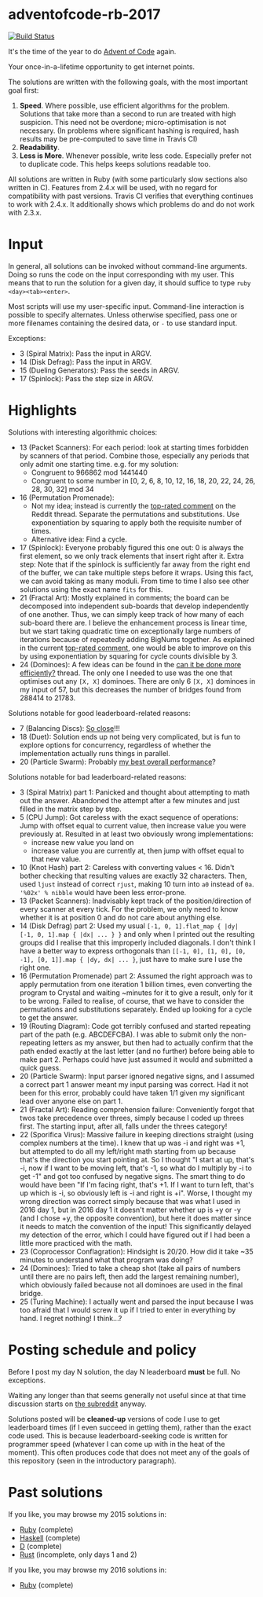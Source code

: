 # adventofcode-rb-2017

[![Build Status](https://travis-ci.org/petertseng/adventofcode-rb-2017.svg?branch=master)](https://travis-ci.org/petertseng/adventofcode-rb-2017)

It's the time of the year to do [Advent of Code](http://adventofcode.com) again.

Your once-in-a-lifetime opportunity to get internet points.

The solutions are written with the following goals, with the most important goal first:

1. **Speed**.
   Where possible, use efficient algorithms for the problem.
   Solutions that take more than a second to run are treated with high suspicion.
   This need not be overdone; micro-optimisation is not necessary.
   (In problems where significant hashing is required, hash results may be pre-computed to save time in Travis CI)
2. **Readability**.
3. **Less is More**.
   Whenever possible, write less code.
   Especially prefer not to duplicate code.
   This helps keeps solutions readable too.

All solutions are written in Ruby (with some particularly slow sections also written in C).
Features from 2.4.x will be used, with no regard for compatibility with past versions.
Travis CI verifies that everything continues to work with 2.4.x.
It additionally shows which problems do and do not work with 2.3.x.

# Input

In general, all solutions can be invoked without command-line arguments.
Doing so runs the code on the input corresponding with my user.
This means that to run the solution for a given day, it should suffice to type `ruby <day><tab><enter>`.

Most scripts will use my user-specific input.
Command-line interaction is possible to specify alternates.
Unless otherwise specified, pass one or more filenames containing the desired data, or `-` to use standard input.

Exceptions:

* 3 (Spiral Matrix): Pass the input in ARGV.
* 14 (Disk Defrag): Pass the input in ARGV.
* 15 (Dueling Generators): Pass the seeds in ARGV.
* 17 (Spinlock): Pass the step size in ARGV.

# Highlights

Solutions with interesting algorithmic choices:

* 13 (Packet Scanners):
  For each period: look at starting times forbidden by scanners of that period.
  Combine those, especially any periods that only admit one starting time.
  e.g. for my solution:
  * Congruent to 966862 mod 1441440
  * Congruent to some number in [0, 2, 6, 8, 10, 12, 16, 18, 20, 22, 24, 26, 28, 30, 32] mod 34
* 16 (Permutation Promenade):
  * Not my idea; instead is currently the [top-rated comment](https://www.reddit.com/r/adventofcode/comments/7k572l/2017_day_16_solutions/drbqb27/) on the Reddit thread.
    Separate the permutations and substitutions.
    Use exponentiation by squaring to apply both the requisite number of times.
  * Alternative idea: Find a cycle.
* 17 (Spinlock):
  Everyone probably figured this one out: 0 is always the first element, so we only track elements that insert right after it.
  Extra step: Note that if the spinlock is sufficiently far away from the right end of the buffer, we can take multiple steps before it wraps.
  Using this fact, we can avoid taking as many moduli.
  From time to time I also see other solutions using the exact name `fits` for this.
* 21 (Fractal Art):
  Mostly explained in comments; the board can be decomposed into independent sub-boards that develop independently of one another.
  Thus, we can simply keep track of how many of each sub-board there are.
  I believe the enhancement process is linear time, but we start taking quadratic time on exceptionally large numbers of iterations because of repeatedly adding BigNums together.
  As explained in the current [top-rated comment](https://www.reddit.com/r/adventofcode/comments/7l78eb/2017_day_21_solutions/drks1g2/), one would be able to improve on this by using exponentiation by squaring for cycle counts divisible by 3.
* 24 (Dominoes):
  A few ideas can be found in the [can it be done more efficiently?](https://www.reddit.com/r/adventofcode/comments/7lunzu/2017_day_24_so_can_it_be_done_more_efficiently/) thread.
  The only one I needed to use was the one that optimises out any `[X, X]` dominoes.
  There are only 6 `[X, X]` dominoes in my input of 57, but this decreases the number of bridges found from 288414 to 21783.

Solutions notable for good leaderboard-related reasons:

* 7 (Balancing Discs):
  [So close](http://adventofcode.com/2017/leaderboard/day/7)!!!
* 18 (Duet):
  Solution ends up not being very complicated, but is fun to explore options for concurrency, regardless of whether the implementation actually runs things in parallel.
* 20 (Particle Swarm):
  Probably [my best overall performance](http://adventofcode.com/2017/leaderboard/day/20)?

Solutions notable for bad leaderboard-related reasons:

* 3 (Spiral Matrix) part 1:
  Panicked and thought about attempting to math out the answer. Abandoned the attempt after a few minutes and just filled in the matrix step by step.
* 5 (CPU Jump):
  Got careless with the exact sequence of operations: Jump with offset equal to current value, then increase value you were previously at.
  Resulted in at least two obviously wrong implementations:
  * increase new value you land on
  * increase value you are currently at, then jump with offset equal to that new value.
* 10 (Knot Hash) part 2:
  Careless with converting values < 16.
  Didn't bother checking that resulting values are exactly 32 characters.
  Then, used `ljust` instead of correct `rjust`, making 10 turn into `a0` instead of `0a`.
  `'%02x' % nibble` would have been less error-prone.
* 13 (Packet Scanners):
  Inadvisably kept track of the position/direction of every scanner at every tick.
  For the problem, we only need to know whether it is at position 0 and do not care about anything else.
* 14 (Disk Defrag) part 2:
  Used my usual `[-1, 0, 1].flat_map { |dy| [-1, 0, 1].map { |dx| ... } }` and only when I printed out the resulting groups did I realise that this improperly included diagonals.
  I don't think I have a better way to express orthogonals than `[[-1, 0], [1, 0], [0, -1], [0, 1]].map { |dy, dx| ... }`, just have to make sure I use the right one.
* 16 (Permutation Promenade) part 2:
  Assumed the right approach was to apply permutation from one iteration 1 billion times, even converting the program to Crystal and waiting ~minutes for it to give a result, only for it to be wrong.
  Failed to realise, of course, that we have to consider the permutations and substitutions separately.
  Ended up looking for a cycle to get the answer.
* 19 (Routing Diagram):
  Code got terribly confused and started repeating part of the path (e.g. ABCDEFCBA).
  I was able to submit only the non-repeating letters as my answer, but then had to actually confirm that the path ended exactly at the last letter (and no further) before being able to make part 2.
  Perhaps could have just assumed it would and submitted a quick guess.
* 20 (Particle Swarm):
  Input parser ignored negative signs, and I assumed a correct part 1 answer meant my input parsing was correct.
  Had it not been for this error, probably could have taken 1/1 given my significant lead over anyone else on part 1.
* 21 (Fractal Art):
  Reading comprehension failure: Conveniently forgot that twos take precedence over threes, simply because I coded up threes first.
  The starting input, after all, falls under the threes category!
* 22 (Sporifica Virus):
  Massive failure in keeping directions straight (using complex numbers at the time).
  I knew that up was -i and right was +1, but attempted to do all my left/right math starting from up because that's the direction you start pointing at.
  So I thought "I start at up, that's -i, now if I want to be moving left, that's -1, so what do I multiply by -i to get -1" and got too confused by negative signs.
  The smart thing to do would have been "If I'm facing right, that's +1. If I want to turn left, that's up which is -i, so obviously left is -i and right is +i".
  Worse, I thought my wrong direction was correct simply because that was what I used in 2016 day 1, but in 2016 day 1 it doesn't matter whether up is +y or -y (and I chose +y, the opposite convention), but here it does matter since it needs to match the convention of the input!
  This significantly delayed my detection of the error, which I could have figured out if I had been a little more practiced with the math.
* 23 (Coprocessor Conflagration):
  Hindsight is 20/20.
  How did it take ~35 minutes to understand what that program was doing?
* 24 (Dominoes):
  Tried to take a cheap shot (take all pairs of numbers until there are no pairs left, then add the largest remaining number), which obviously failed because not all dominoes are used in the final bridge.
* 25 (Turing Machine):
  I actually went and parsed the input because I was too afraid that I would screw it up if I tried to enter in everything by hand.
  I regret nothing!
  I think...?

# Posting schedule and policy

Before I post my day N solution, the day N leaderboard **must** be full.
No exceptions.

Waiting any longer than that seems generally not useful since at that time discussion starts on [the subreddit](https://www.reddit.com/r/adventofcode) anyway.

Solutions posted will be **cleaned-up** versions of code I use to get leaderboard times (if I even succeed in getting them), rather than the exact code used.
This is because leaderboard-seeking code is written for programmer speed (whatever I can come up with in the heat of the moment).
This often produces code that does not meet any of the goals of this repository (seen in the introductory paragraph).

# Past solutions

If you like, you may browse my 2015 solutions in:
* [Ruby](https://github.com/petertseng/adventofcode-rb-2015) (complete)
* [Haskell](https://github.com/petertseng/adventofcode-hs-2015) (complete)
* [D](https://github.com/petertseng/adventofcode-d-2015) (complete)
* [Rust](https://github.com/petertseng/adventofcode-rs-2015) (incomplete, only days 1 and 2)

If you like, you may browse my 2016 solutions in:
* [Ruby](https://github.com/petertseng/adventofcode-rb-2016) (complete)
